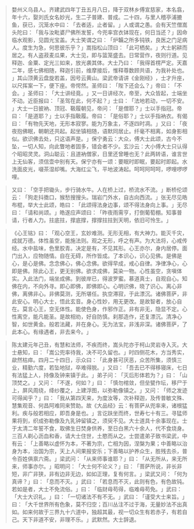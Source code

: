 
> 婺州义乌县人。齐建武四年丁丑五月八日，降于双林乡傅宣慈家，本名翕，年十六，娶刘氏女名妙光，生二子普建、普成。二十四，与里人稽亭浦摝鱼，获已，沉笼水中曰：​「去者适，止者留。​」人或谓之愚。会有天竺僧嵩头陀曰：​「我与汝毗婆尸佛所发誓，今兜率宫衣钵现在，何日当还？​」因命临水观影，见圆光宝盖。大士笑谓之曰：​「炉韛之所多钝铁，良医之门足病人。度生为急，何思彼乐乎？​」嵩指松山顶曰：​「此可栖矣。​」大士躬耕而居之。有人盗菽麦瓜果，大士见，即与篮笼盛去。日常营作，夜则行道。见释迦、金粟、定光三如来，放光袭其体。大士乃曰：​「我得首楞严定。天嘉二年，感七佛相随，释迦引前，维摩接后，惟释尊数顾共语，为我补处也。​」其山顶黄云盘旋若盖，因号云黄山。梁武帝请讲《金刚经》​，士才升座，以尺挥案一下，便下座。帝愕然。圣师曰：​「陛下还会么？​」帝曰：​「不会。​」圣师曰：​「大士讲经竟。​」又一日讲经次，帝至，大众皆起，士端坐不动。近臣报曰：​「圣驾在此，何不起？​」士曰：​「法地若动，一切不安。​」大士一日披衲、顶冠、靸履朝见，帝问：​「是僧耶？​」士以手指冠。帝曰：​「是道耶？​」士以手指靸履。帝曰：​「是俗耶？​」士以手指衲衣。有偈曰：​「有物先天地，无形本寂寥。能为万象主，不逐四时凋。​」又曰：​「夜夜抱佛眠，朝朝还共起。起坐镇相随，语默同居止。纤毫不相离，如身影相似。欲识佛去处，只这语声是。​」保宁勇云：大众，傅大士此颂，古今不坠，一切人知，向此瞥地者固多，错会者不少。玄沙云：大小傅大士只认得个昭昭灵灵。洞山聪云：且道衲僧家，日里还曾睡也无？此两转语，谁言世上无仙客，须信壶中别有天。保宁亦有一颂：要眠时即眠，要起时即起。水洗面皮光，啜茶湿却嘴。大海红尘飞，平地波涛起。呵呵阿呵呵，啰哩啰啰哩。

> 又曰：​「空手把锄头，步行骑水牛。人在桥上过，桥流水不流。​」断桥伦颂云：​「狗走抖擞口，猴愁搜搜头。瑞岩门外水，自古向西流。​」张无尽见皓布棍，举大士此颂，皓曰：​「此颂得法身边事，颂不得法身向上事。​」无尽曰：​「请和尚颂。​」皓遂应声颂曰：​「昨夜雨需亨，打倒葡萄棚。知事普请，行者人力。拄底拄，撑底撑，撑撑拄拄到天明，依旧可怜生。​」

> 《心王铭》曰：​「观心空王，玄妙难测。无形无相，有大神力。能灭千灾，成就万德。体性虽空，能施法则。观之无形，呼之有声。为大法将，心戒传经。水中盐味，色里胶青。决定是有，不见其形。心王亦尔，身内居停。面门出入，应物随情。自在无碍，所作皆成。了本识心，识心见佛。是佛是心，是心是佛。念念佛心，佛心念佛。欲得早成，戒心自律。净律净心，心即是佛。除此心王，更无别佛。欲求成佛，莫染一物。心性虽空，贪嗔体实。入此法门，端坐成佛。到彼岸已，得波罗蜜。慕道真士，自观自心。知佛在内，不向外寻。即心即佛，即佛即心。心明识佛，晓了识心。离心非佛，离佛非心。非佛莫测，无所堪任。执空滞寂，于此漂沉。诸佛菩萨，非此安心。明心大士，悟此玄音。身心性妙，用无更改。是故智者，放心自在。莫言心王，空无体性。能使色身，作邪作正。非有非无，隐显不定。心性离空，能凡能圣。是故相劝，好自防慎。刹那造作，还复漂沉。清净心智，如世黄金。般若法藏，并在身心。无为法宝，非浅非深。诸佛菩萨，了此本心。有缘遇者，非去来今。​」

> 陈太建元年己丑，有慧和法师，不疾而终，嵩头陀亦于柯山灵岩寺入灭。大士悬知，曰：​「嵩公兜率待我，决不可久留也。​」时四侧花木，方当秀实，歘然枯瘁。四月二十四日，示众曰：​「此身甚可厌恶，众苦所集，须慎三业，精勤六度，若坠地狱，卒难得脱。​」又曰：​「吾去已不得移寝床，七日有法猛上人，持像及钟来镇于此。​」弟子问：​「灭后形体若为？​」曰：​「山顶焚之。​」又问：​「不遂，何如？​」曰：​「慎勿棺敛，但垒甓作坛，移尸于上，屏风周绕，绛纱覆之，上建浮图，以弥勒像镇之。​」又问：​「师之发迹可得闻乎？​」曰：​「我从第四天来，为度汝等，次补释迦，及传普敏文殊、慧集观音、何昌阿难同来赞助。故《大品经》云：有菩萨从兜率来，诸根猛利。疾与般若相应，即吾身是也。​」言讫趺坐而终，世寿七十有三。寻猛师果将到，织成弥勒像及九乳钟留镇之，须臾不见。大士道具十余事现在。士于太清二年誓不食，取佛生日焚身供养，至日白黑六十余人，代不食烧身。三百人剃心沥血和香，请大士住世，土愍而从之。士尝遣弟子致书梁武，中有云：​「上善略以虚怀为本，不著为宗，亡相为因，涅槃为果；中善略以治身为本，治国为宗，天上人间果报安乐；下善略以护养众生，胜残去杀，普令百姓俱禀六斋。​」梁武问：​「从来师事谁耶？​」曰：​「从无所从，来无所来，师事亦尔。​」昭明问：​「大士何不论义？​」曰：​「菩萨所说，非长非短，非广非狭，非有边非无边，如如正理，复有何言。​」梁武又问：​「何为真谛？​」曰：​「息而不灭。​」武曰：​「若息而不灭，此则有色，有色故钝。若如是者，大士不免流俗。​」曰：​「临财毋苟得，临难毋苟免。​」武曰：​「大士大识礼。​」曰：​「一切诸法不有不无。​」武曰：​「谨受大士来旨。​」曰：​「大千世界所有色象，莫不归空；百川丛注不过于海，无量妙法不出真如。如来何故于三界九十六道中，独超其最，视一切众生有若赤子，有若自己。天下非道不安，非理不乐。​」武默然。大士辞退。
